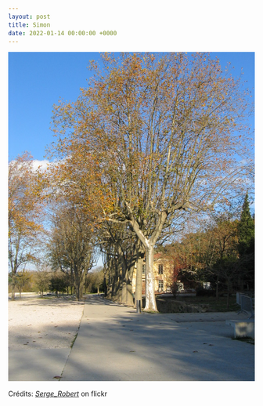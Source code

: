 ```yaml
---
layout: post
title: Simon
date: 2022-01-14 00:00:00 +0000
---
```


![Simon](/images/2022-01-14.jpg)

Crédits: [_Serge_Robert_](https://www.flickr.com/people/sergerobert/) on flickr
